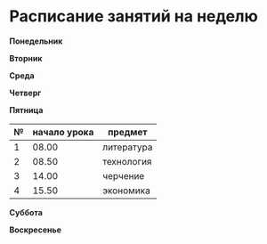 # Расписание занятий на неделю

**Понедельник**

**Вторник**

**Среда**

**Четверг**

**Пятница**

| №| начало урока| предмет|
|---|---|---|
|1|08.00|литература|
|2|08.50|технология|
|3|14.00|черчение|
|4|15.50|экономика|

**Суббота**

**Воскресенье**